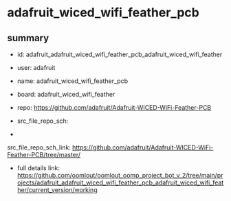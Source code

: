 # adafruit_wiced_wifi_feather_pcb
 
## summary 
* id: adafruit_adafruit_wiced_wifi_feather_pcb_adafruit_wiced_wifi_feather
* user: adafruit
* name: adafruit_wiced_wifi_feather_pcb
* board: adafruit_wiced_wifi_feather
* repo: https://github.com/adafruit/Adafruit-WICED-WiFi-Feather-PCB



* src_file_repo_sch: 
*
 src_file_repo_sch_link: https://github.com/adafruit/Adafruit-WICED-WiFi-Feather-PCB/tree/master/
* full details link: https://github.com/oomlout/oomlout_oomp_project_bot_v_2/tree/main/projects/adafruit_adafruit_wiced_wifi_feather_pcb_adafruit_wiced_wifi_feather/current_version/working  






